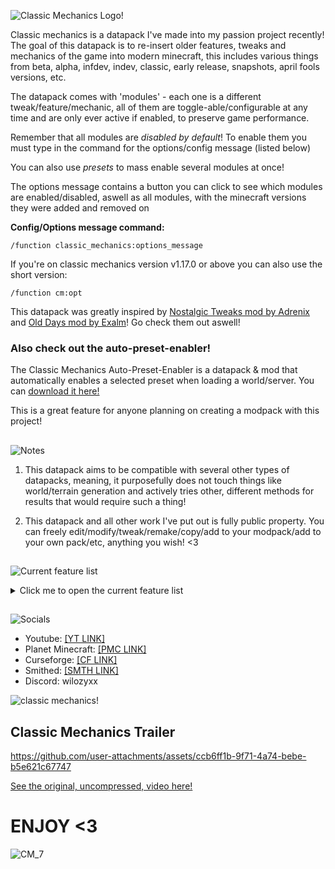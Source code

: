 ![Classic Mechanics Logo!](https://cdn.modrinth.com/data/cached_images/c549d7d5cca44b226b9d9fc7a64628c528f11a44_0.webp)

Classic mechanics is a datapack I've made into my passion project recently! 
The goal of this datapack is to re-insert older features, tweaks and mechanics of the game into modern minecraft, this includes various things from beta, alpha, infdev, indev, classic, early release, snapshots, april fools versions, etc. 

The datapack comes with 'modules' - each one is a different tweak/feature/mechanic, all of them are toggle-able/configurable at any time and are only ever active if enabled, to preserve game performance.

Remember that all modules are _disabled by default_! To enable them you must type in the command for the options/config message (listed below)

You can also use _presets_ to mass enable several modules at once!

The options message contains a button you can click to see which modules are enabled/disabled, aswell as all modules, with the minecraft versions they were added and removed on

**Config/Options message command:**

```
/function classic_mechanics:options_message
```
If you're on classic mechanics version v1.17.0 or above you can also use the short version:
```
/function cm:opt
```

This datapack was greatly inspired by [Nostalgic Tweaks mod by Adrenix](https://modrinth.com/mod/nostalgic-tweaks) and [Old Days mod by Exalm](https://www.minecraftforum.net/forums/mapping-and-modding-java-edition/minecraft-mods/1275907-olddays-nbxlite-spawnhuman-ssp-sspc)! Go check them out aswell!

### Also check out the auto-preset-enabler!

The Classic Mechanics Auto-Preset-Enabler is a datapack & mod that automatically enables a selected preset when loading a world/server. You can [download it here!](https://modrinth.com/datapack/classic-mechanics-auto-preset-enabler)

This is a great feature for anyone planning on creating a modpack with this project!

##
![Notes](https://cdn.modrinth.com/data/cached_images/2ce4447902668860e372ec29cd6f8b5d48b5905d.png)
1. This datapack aims to be compatible with several other types of datapacks, meaning, it purposefully does not touch things like world/terrain generation and actively tries other, different methods for results that would require such a thing!

2. This datapack and all other work I've put out is fully public property. You can freely edit/modify/tweak/remake/copy/add to your modpack/add to your own pack/etc, anything you wish! <3


## 
![Current feature list](https://cdn.modrinth.com/data/cached_images/dfa0972031dbe8b5180a1093d11f962d6c6cbd62.png)

<details>
<summary>Click me to open the current feature list</summary>

| Letter(s)             | Version               |
|---------------------|:---------------------:|
| PC            | Pre-Classic              |
| C            | Classic              |
| I            | Indev              |
| IF            | Infdev              |
| A | Alpha |
| B | Beta |
| R | Release |

**Total modules: 258**

| Module Name         | Version added/removed | Notes                |
|---------------------|:---------------------:|---------------------:|
| Old boat particles | A1.0.6-R1.9              | Displays splash particles coming out of the boat when in a moving boat atop water |
| Disable sprinting | C0.26-B1.8              | [EXPERIMENTAL!] this module simulates disabled sprinting by slowing the player down when he sprints, this is done for compatibility so expect bugs! |
| Instant swing speed | B1.6-R1.9              | Allows the player to swing freely without the attack cooldown |
| TNT ignite-punching | C0.26-B1.7| Makes players able to punch TNT to ignite it |
| Piglin to pigmen switching | A1.2.0-R1.16 | switches all piglins into zombified piglins (zombie pigmen) |
| Silverfish soulsand damage | B1.8-R1.14.3 | makes silverfish take damage when on soul sand |
| Classic creepers | C0.24-I204-2 | Makes it so creepers explode after death |
| Land squids | B1.2-R1.4.4 | Allows squids to live/breathe even if they're not under water |
| No animal panic | C0.24-B1.8 | Makes animals not panic after they've been hurt |
| Old farmland | I206-R1.1 | Allows farmland to be trampled if walked over (fences underneath or shifting prevents this!) |
| Old rabbits | R1.8-R1.9 | Inflates rabbits' sizes to their 1.8 ones |
| Punch-sheep shearing | I211-B1.7 | Allows players to punch sheep to shear it (may be buggy if enabled alongside 'no animal panic' - this'll be fixed in the future!) |
| Old TNT particles | C0.26-B1.8 | Displays the 'smoke' particles when TNTs blow up |
| Old zombie reach | C0.24-~B1.0 | [EXPERIMENTAL] lets zombie reach players from 3 blocks away, expect bugs with this! Will likely be redone in the future! |
| No villager-zombie fighting | B1.9-R1.2.1 | Makes it so zombies won't attack villagers, villagers can still panic due to zombies though! |
| Old nightmares | B1.3-B1.9 | Returns the nightmare mechanic; spawns mobs upon the player if they sleep in dark spaces! |
| Vertical drowning knockback | C0.24-R1.3.1 | Knocks the player downwards when drowning |
| Old dragon AI | B1.9-R1.9 | Keeps the dragon afloat and disables perching |
| No daylight mob burning | C0.24-I213 | Allows mobs like skeletons and zombies to never burn on daylight |
| Old regeneration | B1.8-R1.9 | [EXPERIMENTAL] mimics early release regeneration, every 4 seconds heals the player if they're above 17 hunger |
| More ghasts | A1.2.0-B1.9 | Attempts to spawn more ghasts in the nether |
| Old mob step sounds | C0.24-R1.4.2 | Adds old block step sounds to mobs |
| No advancement messages | B1.5-R1.4 | Disables advancement messages |
| Disable pillagers | R1.14-R1.14 | Disables the spawning of pillagers |
| Disable phantoms | R1.13-R1.13 | Disables the insomnia system |
| Disable wandering traders | R1.14-R1.14 | Disables the spawning of wandering traders |
| Disable wardens | R1.19-R1.19 | Disables the spawning of wardens |
| No entity cramming | C0.24-R1.11 | Disables entity cramming |
| No death messages | C0.24-B1.6 | Disables the display of death messages |
| Old debug screen | I202-A1.2.0 | Disables the display of newer debug screen info |
| No instant portals | A1.2.0-R1.4.2 | Makes the entry time of nether portal in creative the same as it is in survival |
| Testificate villagers | B1.9-B1.9-pre2 | Displays the 'testificate' nametag above all villagers |
| Old dragon bossbar | B1.9-R1.4.2 | Displays a purple 'boss health' bossbar instead of the 'ender dragon' |
| Floating gravity blocks | I618-R1.14 | Allows gravity blocks like sand and gravel to remain floating if dropped above fences and walls |
| No baby mobs | C0.24-B1.9 | Makes all baby mobs adults |
| No mob equipment | C0.24-R1.4.2 | Removes tools and armor from mobs |
| Disable zombie door-breaking | C0.24-R1.2.1 | Disables the ability of breaking doors from zombies |
| No arrow sticking | C0.25-B1.8 | [EXPERIMENTAL] disables arrows sticking to player's bodies |
| No left handed mobs | R1.4.2-R1.9 | Makes all mobs right handed |
| Old critical hits | B1.8-R1.9 | Makes critting while sprinting possible |
| Void fog | B1.8-R1.8 | Simulates void fog in lower Y levels |
| No knockback resistance | C0.24-R1.16 | Disables the effects of knockback resistance when wearing netherite armor |
| Old zombie drops | I219-B1.8 | Makes zombies drop feathers, as they used to prior to B1.8 |
| Old cow drops | A1.0.8-B1.8 | Makes cows drop 0-2 leather only, as they used to prior to B1.8 |
| No disc drops | C0.24-A1.0.14 | Disables creeper's music disc drops |
| Old pig drops | I219-R1.3.1 | Makes pigs drop 0-2 porkchop only, as they did prior to R1.3.1 |
| Old ghast drops | A1.2.0-B1.9 | Makes ghasts drop 0-2 gunpowder only, as they did prior to B1.9 |
| Classic pig drops | C0.25-I219 | Makes pigs drop 0-2 brown mushroom only, as they did prior to indev 20100219, if 'old pig drops' module is enabled, this will override it's changes |
| Old sheep drops | C0.28-R1.8 | Disables sheep's mutton drops |
| Old spider drops | I219-B1.9pre2 | Makes spiders drop 0-2 string only, as they did prior to B1.9-pre2 |
| Old pigman drops | A1.2.0-B1.9 | Makes zombified piglins drop 0-2 cooked porkchop only, as zombie pigmen did prior to B1.9 |
| Old cat drops | R1.2.1-R1.14 | Disables cat's string drop that was added in 1.14 |
| Old chicken drops | A1.0.14-B1.8 | Makes chickens drop 0-2 feathers only, as they did prior to B1.8 |
| No cooked drops | C0.24-B1.5 | Disables fire affecting/cooking entities' drops |
| No looting drops | B1.9pre3 | Disables the looting enchantment from affecting mob drops |
| Old glass pane drops | B1.8-B1.9pre2 | Makes glass panes drop themselves when mined (as in, even without silk touch) |
| Old-like stained pane drops | N/A | Inspired by B1.8's glass pane drops, makes stained glass panes drop themselves when mined |
| Old ore drops | I128-R1.17 | Makes iron and gold ore blocks drop themselves when mined, instead of their raw ore counterparts |
| Old stair drops | I629-B1.9pre6 | Makes stairs drop 1 block from their original material when mined |
| No fortune drops | B1.9pre3 | Disables the fortune enchantment affecting block drops |
| Old lapis drops | B1.2-B1.2_02 | Makes lapis ore drop 1 lapis per block mined |
| No potion effects | B1.8 | Disables players having/pertaining potion effects |
| Old ocelot | R1.2.1-R1.14 | Makes ocelot tameable by feeding them raw fishes, turning them into cats when done so |
| Old sponges | C0.0.19a-I201-2 | Makes sponges continously drain 5x5x5 areas, as they did in classic |
| Old wolf variant | B1.4-R1.20.5 | Makes all wolves have the same, old, wolf variant/texture |
| No breeding | C0.24-B1.8 | Disables the breeding of animals/mobs |
| Shield indicator | CTS 3 | Returns the shield indicator feature from the combat test snapshots |
| Heal on sleep | MCPE A0.5.0 | Returns the minecraft pocket edition feature from it's alpha v0.5.0, where sleeping in beds healed the player |
| Old iron golem knockback | R1.2.1-R1.9 | Disables iron golem's 100% knockback resistance, which was introduced in R1.9 |
| No hero of the village gifts | B1.9-R1.14 | Disables villagers dropping gift items to players who have the 'hero of the village' effect |
| Popcorn smelting | I129-I219 | Brings back the smelting of items mechanic from indev, where items would be smelt by dropping them into lava/fire, causing them to jump towards random directions, upwards, like popcorn |
| Old boat crashing | A1.0.6-R1.9 | Makes boats "crash" upon hitting solid blocks at high speeds, just as they did prior to R1.9 (boats will drop themselves when crashing unless 'old boat crash drops' is enabled!) |
| Old animal spawning | A1.2.0-B1.8 | Emulates the spawning of animals from alpha & beta |
| Old endermen | B1.8-R1.0 | Brings back B1.8 endermen behaviour, where they would display smoke particles, had zombie sounds and would burn under sunlight |
| Snowball fireballs | A1.2.0-B1.9 | Makes fireballs appear as snowballs, like they did prior to B1.9, where they were given the fire charge texture instead |
| Old brewing stand | B1.9pre2-R1.9 | Emulates pre-R1.9 brewing stand behaviour, making fuel always be at max when brewing |
| Herobrine | A1.0.3-B1.6 | Adds back herobrine... |
| No offhand | I1231-R1.9 | Disables the use of the offhand slot, if any item is placed on it, it will be dropped in place, instead |
| Old mineshaft chests | B1.8-R1.5 | Turns mineshaft minecarts into chests, as they were prior to R1.5 |
| Silent villagers | B1.9-R1.5 | Removes villager and witch noises |
| Old tool damage | (MultiVersion) | Makes tools use the damage values of older versions, this module is seperated into 3 'version-groups' which can be toggled: beta / early release / early-mid release |
| Old boat positioning logic | R1.8-R1.9 | Brings back an old bug where mobs like zombies/skeletons wouldn't burn when riding boats, meanwhile endermen were damaged when riding boats on water |
| No dead bush shearing | B1.6-R1.2.1 | Disables dead bushes dropping themselves when broken with shears |
| No dead bush stick drops | B1.6-R1.9 | Disables sticks dropping when breaking dead bushes |
| No morning cat gifts | R1.2.1-R1.14 | Disables cats dropping gift items to their owners when they wake up |
| Old armor mechanics | I218-B1.9 | Emulates pre-B1.9 armor mechanics, where their protection values were based on durability |
| No tooltips | B1.0-R1.0 | Hides/disables items' tooltips (names are still kept, they can also be disabled, through the 'no item names' module!) |
| Lit lamp silk touch drops | R1.2.1-R1.7.2 | Returns an old bug where mining lit redstone lamps with silk touch tools would drop the lit variant of that block |
| Old glinted items | B1.9pre2-R1.19.4 | Makes potions use the enchantment glint |
| Old golden apples | (MultiVersion) | Returns the golden apple effects from older versions, this module is seperated into 3 different 'version groups' which can be toggled: late beta / early release / early-mid release |
| Old enchanted golden apples | (MultiVersion) | Returns the enchanted golden apple effects from older versions, this module is seperated into 2 different 'version groups' which can be toggled: early release / early-mid release |
| Slimes don't swim | A1.0.11-R1.8 | Returns older slime behaviour, where they couldn't swim when entering water, making them simply sink |
| No bookshelf drops | C0.26-B1.9pre3 | Disables bookshelf blocks' drops, as they did not have any prior to B1.9pre3 |
| No shulker drops | R1.9-R1.11 | Disables shulker drops, as they didn't have any prior to R1.11 |
| Players drop apples | IF227-R1.3.1 | This is more of a reference or joke module, based on an old feature where Notch would drop apples on death (if this module is enabled, all players drop an apple when they die) |
| Constant love hearts | B1.9pre2-R1.3 | Returns an old feature which was broken upon the 1.3 update due to the internal server changes, where animals which are willing to breed will constantly display heart particles until it is no longer the case |
| Undead mobs swim | C0.24-R1.13 | Allows undead mobs like zombies and skeletons to swim up in water like any other mobs, just as they used to |
| No drowned conversions | C0.24-R1.13 | Disables zombies/husks/etc turning into drowneds when in water, also makes them take drowning damage if they run out of air, just like they did up until R1.13 |
| Redstone dot placement | R1.0-R1.16 | Redstone used to be placed as a cross, as it does in modern, although, in R1.0, this was changed as to make singular redstone wires appear as "dots" which was reverted years later in R1.16 to crosses by default while being able to toggle between both shapes/mechanics through right clicking the wire. This module makes single redstone wires use the dot shape by default instead of the cross (still allows right clicking to toggle between shapes) [this module is EXPERIMENTAL!] |
| No zombie reinforcements | C0.24-R1.6.1 | Disables the zombie reinforcement mechanic added in R1.6.1, where they can spawn more nearby zombies when hit |
| No item names | I0.31-B1.0 | Hides items' names when hovering over them and when equipping/scrolling through them |
| Silent squids | B1.2-R1.9 | Mutes squids, as they did not have/play any sounds up until R1.9 |
| Old tilling | I206-B1.6 | Allows you to till grass blocks to get wheat seeds. This is so, as up until B1.6, wheat seeds did not drop from grass (as it did not exist) and so players would aquire seeds by tilling grass blocks! |
| No squid despawning | B1.2-B1.7 | Disables squid despawning, this was a "feature"/bug from early to late beta where squids would not despawn like other mobs, and as so, would be commonly used as pets in aquariums at the time |
| No spider jockeys | C0.26-A1.0.17 | Disables spider jockeys |
| No chicken jockeys | A1.0.14-R1.7.4 | Disables chicken jockeys |
| No skeleton horse jockeys | R1.6.1-R1.9 | Disables skeleton horse jockeys/traps |
| Killer rabbits | 14w27a-14w34a | Returns killer rabbits into the game! bunnies will have the same amount of chance as they did (1/2500) to rather turn into killer rabbits! |
| No trims | <R1.20 | Removes trims from equipped, trimmed armor pieces |
| Old sharpness | B1.9pre3-R1.9 | Reverts the attack damage value calculations from the sharpness enchantment to those from older versions |
| Arrows don't burn victims | <R1.1 | Disables arrows that are on fire setting ablaze the victims they reach |
| No endermites from pearls | B1.8-R1.9 | Removes endermites spawning from ender pearls |
| Old tool durability | [Multi-Version] | Brings back old tool durability values. This is a multi-version module which encompasses all durability groups from I128 to A1.0.3 (tools' durability changed one last time in B1.2, and never changed again, meaning disabling this module is the same as B1.2+ durability) |
| Old fishing loot | [Multi-Version] | Makes fishing loot the same as it was in older versions. This is a multi-version module and so, envelops all changes/versions from A1.2.0-R1.16 |
| Old dungeon chest loot | [Multi-Version] | Makes the chests in dungeons have their older loot tables. This multi-version module covers changes/versions from A1.0.14-R1.9, the loot was changed one last time in R1.18, which is still used in modern of course, which can be aquired by disabling the module |
| Old nether fortress chest loot | [Multi-Version] | Makes the chests from nether fortresses contain their older loot. This muli-version module encompasses changes/versions spanning from R1.6.1-R1.9, the loot was changed one last time in 1.20, which you can get, of course, by disabling the module |
| Old stronghold chest loot | [Multi-Version] | Makes stronghold chests' have the same loot as older versions did. This multi-version module covers changes/versions in loot from B1.8-R1.18, the last change in its' loot was in 1.20, which can be gotten by disabling the module |
| Old desert pyramid chest loot | [Multi-Version] | Makes desert pyramids' chests contain their older loot. This multi-version module covers the loot changes from R1.3.1-R1.9, the latest change was in R1.20, which can be aquired by disabling the module |
| Old jungle temple chest loot | [Multi-Version] | Makes jungle temples/pyramids' chest loot the same as it was in older versions of the game. This multi-version module covers changes in the loot from R1.3.1-R1.14, the last change was in R1.20, you can disable the module to get the 1.20+ loot tables |
| Old mineshaft chest loot | [Multi-Version] | Makes the old mineshaft chests' loot the same as it was in older versions. This multi-version module includes changes in the loot from B1.8-R1.17, in which the latest loot change, in R1.20.2, which can be aquired through disabling the module |
| Old pillager outpost chest loot | [Multi-Version] | Makes the chests in pillager outposts contain the same loot as in older versions. This multi-version module includes the loot from R1.14-R1.19, the latest change was in R1.20, which can be gotten again by disabling the module |
| Old bartering loot | [Multi-Version] | Returns the old loot that players would aquire by bartering with piglins. This multi-version module covers the loot from 20w07a-R1.16, you can disable the module to get the modern loot tables for it (1.16.2+) |
| Old villagers | [Multi-Version] | Reverts villagers' behaviour and trades (This module is a port of FungIsSquish's "retro villagers" datapack that has since been heavily modified to be implemented into Classic Mechanics. Props to FungIsSquish for the original code!) |
| Old painting variants | [Multi-Version] | Replaces placed paintings with variants from older versions |
| Shields block 50% of damage | N/A | Makes shields only ever block 50% of incoming damage to it's user. This module was made to parity the old sword-blocking feature from B1.8-R1.9 versions |
| Disable sleep | N/A | Disables sleeping in beds, still allows players to set their spawn in them |
| No fish | <R1.13 | Disables fish from existing in the world, as parity with pre-R1.13 versions |
| Old jumping | PC131655-R1.9 | Brings back the old jumping strength/height amount from pre-R1.9 versions (jumping height was slightly buffed in R1.9) |
| Old sheep health | C0.28-B1.9pre3 | Makes sheep have their old health amount (5 hearts/10hp) |
| Old spider health | C0.26-B1.9pre2 | Makes spiders have their old health amount (10 hearts/20hp) |
| Old cave spider health | B1.8-B1.9pre2 | Makes cave spiders have their old health amount (10 hearts/20hp) |
| Old silverfish health | B1.8-B1.9pre2 | Makes silverfish have their old health amount (10 hearts/20hp) |
| Ownerless fireworks | R1.4.6-R1.16 | Brings back an old bug, where fireworks would not store data on where/from who they came from, allowing players to damage neutral mobs while not aggro-ing them |
| No zombie base armor | C0.24-R1.0 | In R1.0, zombies were buffed to have 2 armor points by default, even if they did not wear any armor. This module reverts this change |
| Giants spawn | I205-I??? | (A lot of these indev versions have been since lost to time, and so, it isn't exactly known when natural giant spawns were removed) Brings back natural giant spawns. This module tries to replicate their spawning functionality as faithfully as possible with the information that has been available for giants. It also makes them fully functional! |
| No daylight baby zombie burning | R1.4.2-R1.13 | Returns an old bug/"feature" where baby zombies would not burn due to sunlight if they were exposed to it |
| Old placement reach | PC132211-R1.3 | Prior to R1.3, players could only ever place blcoks up to 4 meters away, this was slightly buffed in R1.3, where it was changed to 4.5 meters. This module reverts this change, bringing back the old block placement reach/range |
| No wolves | <B1.4 | Disables the existence of wolves... Better than datapacks! |
| No elytra usage | <R1.9 | Disables players from wearing elytras |
| No weather | <B1.5 | Disables the weather system |
| Old despawning | <B1.8 | Returns the old mob despawning mechanics from pre-B1.8 versions. Does not affect mobs that have been named/tamed/etc |
| Old witch drops | R1.4.2-R1.21 | Makes the witch drops the same as it was before R1.21, where witches got a heavy buff in their redstone drops |
| No stick drops from leaves | C0.0.14a-R1.14 | Disables leaves dropping sticks |
| No apple drops from leaves | C0.0.14a-R1.1 | While apples were in the game prior to R1.1, they could not be aquired from leaves up until that point. This module disables apples dropping from leaf blocks |
| No ice silk touch drops | B1.9pre6-R1.3.1 | From B1.9pre6, up until R1.3.1, ice blocks would not drop if mined with silk touch-enchanted tools; this was to prevent players from placing them in the nether, which could melt into water. This module does just that and disables ice blocks being dropped by silk touch tools |
| No boat sounds | A1.0.6-R1.9 | Disables boat sounds, as they did not produce any up until R1.9 |
| No minecart sounds | IF618-R1.4.2 | Disables all minecarts' sounds, as none of them produced any up until R1.4.2 |
| Old bone meal | B1.2-R1.5 | Brings back the old bone meal mechanics, where they would immediately grow plants/crops/saplings when the user right clicked the block. This module also brings this functionality to modern blocks, like R1.16's nether fungi, R1.19's mangrove propagule, R1.20's cherry sapling, etc, etc! |
| No bow durability | I122-R1.0 | Disables the durability functionality from bows, since, prior to R1.0, they did not have any! |
| Old zombie sounds | C0.24-A1.0.3 | Disables zombies' idle sounds and makes their damage sound the same as the players' (zombies were only given their own seperate sounds in A1.0.3) |
| Impersistent placed leaves | I218-B1.8 | Makes leaves placed by players decayable, as they were in pre-B1.8 versions |
| Solid cobwebs | B1.6-B1.7 | During the testing phases of cobwebs in beta, during B1.6 through B1.7, cobwebs acted as solid blocks, even though you could pass through them, making entities that are within cobweb blocks suffocate just like they would with other solid blocks |
| Old tool effectiveness | <R1.0 | Returns the old breakability of blocks relating to tools, some of the notable features for this module includes pickaxes being less effective with breaking furnaces, axes not being effective with breaking crafting tables, pickaxes not being effective against rails, etc |
| No item breaking effects | <R1.0 | Disables tool and armor items producing sounds and displaying particles when breaking (when their durability is at 0) |
| Old snow block drops | A1.0.5-A1.1.1 | Makes snow blocks drop 6 snowballs instead of 4, as they would |
| No experience | <B1.8 | Disables the existence of XP orbs and players having experience levels |
| No string placement | I129-R1.3.1 | Disables players placing string/tripwire |
| Sleep resets weather cycle | B1.3-R1.18 | In R1.18, the world's weather cycle would only ever be reset after sleeping if you slept during the rain/during a thunderstorm, meaning you could sleep and in the morning it could start to rain. This module makes the weather cycle be reset even if you sleep during clear weather |
| Old projectile motion | <R1.9 | Makes it so when a player throws projectiles, the projectile does not take into account the player's motion into its own velocity (Note that currently, this only works/this is only made for snowballs/eggs/ender pearls) |
| Ghasts display fire | A1.2.0-R1.6.1 | Makes ghasts visually display themselves as being on fire when flying into lava/fire/soul fire. This was removed in R1.6.1 due to the fact that ghasts are fire-immune |
| Old food | <B1.8 | Returns the old, pre-B1.8 foods system, where all food items can only stack up to 1 item, players can right click the food to instantly eat, food directly heals the player on immediate use |
| Dropped items reset durability | <A1.0.17 | Returns an old bug where dropped tool items get their durability reset |
| Old bows | I122-B1.8 | Returns the old, pre-b1.8, bow mechanics: right clicking instantly fires arrows, bows do not receive durability damage, arrows use old motion/gravity logic |
| Minecart boosters | I618-B1.6 | Returns the minecart booster bug, where minecarts close to the sides of other minecarts can "boost" eachother |
| Minecart camera rotation | I624-R1.3.1 | Returns the old feature where minecart passengers' camera rotates according to their minecarts turning |
| Old minecart riding | I624-R1.3.1 | Brings back old general minecart riding mechanics: pressing WASD won't push the minecart in certain directions; dismounting minecarts moves the player above the minecart instead of around it |
| No skeleton bone drops | C0.24-B1.2 | Disables skeletons' bone drops, emulating their pre-B1.2 drops |
| Obsidian drops cobblestone | C0.28-IF618 | Returns obsidian blocks' 1 cobblestone block drop |
| Old pig variant | C0.24-R1.21.5 | Turns all pigs into their old, temperate, variant |
| Old cow variant | A1.0.8-R1.21.5 | Turns all cows into their old, temperate, variant |
| Old chicken variant | A1.0.14-R1.21.5 | Turns all chickens into their old, temperate, variant |
| Endermen drop diamonds | B1.8 PAX Demo | Makes endermen drop diamonds on death, emulating their placeholder drops from the B1.8 PAX Demo version |
| Long distance wolf teleportation | B1.4-R1.2.1 | Brings back an old wolf-related quirk where if a player gets damaged, wolves can teleport to them even if such player is extremely far away |
| Wolves can attack owners | B1.4-B1.6 | Makes it so when a player damages themselves and the damage source is the same player (like shooting an arrow upwards and having it hit you) it will allow the player's tamed wolves to attack them |
| No piglins from portals | A1.2.0-R1.3.1 | Disallows zombified piglins from spawning in overworld nether portals |
| No sprint key | B1.8-R1.7.2 | Disables sprinting when the player is holding their sprinting key and only allows sprinting by double-tapping the forwards key, emulating pre-R1.7.2 gameplay |
| No bucket sounds | IF615-R1.9 | Disables bucket-related sounds |
| Old sheep spawn colors | [Multi-Version] | Makes it so sheep only ever spawn with certain colors, according to the selected version |
| Preloaded items | [Multi-Version] | Returns a feature where players would already have, pre-loaded, items in their hotbar when loading into a world/server while in creative mode |
| Spiders dont spawn with effects | C0.26-R1.6.1 | Disables spiders naturally spawning with effects |
| No named tile entities | <R1.5 | Makes it so tile entities (such as chests, furnaces, hoppers, etc) will not preserve their name after being placed down |
| Jumping gives XP | B1.9pre-B1.9pre2 | Brings back a debug feature left in the game, where, jumping would give the player XP |
| Old protection enchantments | B1.9pre3-R1.9 | Makes the protection enchantments' damage absorption calculations the same as they were in pre-R1.9 versions |
| Old cat variants | R1.2.1-R1.14 | Only allows the old variants of cats |
| Old zombie follow range | C0.24-R1.6.1 | Returns zombies only ever being able to detect entities from up to 16 blocks, regardless of difficulty |
| Half door cactus placement | A1.0.11-B1.6 | Brings back a bug which allowed players to cut doors in half and dupe them by placing them next to a cactus |
| Half bed cactus placement | B1.3-B1.9pre6 | Brings back a bug which allowed players to cut beds in half and dupe them by placing them next to a cactus |
| Shallow water allows sprinting | B1.8-R1.13 | Allows players to sprint while in 1-block-high water |
| Dynamic zombie damage | R1.5-R1.6.1 | Returns the dynamic zombie damage feature from R1.5 which made it so zombies' attack damage would depend both on difficulty and their health |
| Unleashable boats | A1.0.6-R1.21 | Disables leashing boats |
| Minecarts block fall damage | IF624-B1.6 | Disables entities receiving fall damage when falling while riding a minecart |
| Dispensers fire upward fireworks | R1.4.6-R1.15 | Makes dispensers fire fireworks with upwards velocity solely, like they used to, instead of at an angle depending on the rotation of the dispenser |
| Iron golems dont attack slimes | R1.2.1-R1.4.2 | Disables iron golems, slimes, and magma cubes aggroing & attacking eachother |
| No nether portal creation | <A1.2.0 | Disables players lighting nether portals |
| Shared block hitboxes | <R1.9 | Brings back an old bug where blocks with the same ID (of the same type, pratically) would be able to share hitboxes when a player looks at them or if an entity collides with them, this was famously used moreso for easy item elevators |
| Old silk touched mushroom blocks | B1.9pre4-R1.8 | Only ever allows mushroom blocks to drop their 6-spore-sided variants upon being silk touched |
| No snow silk touching | B1.9pre4-R1.13 | Makes snow layers drop snowballs instead of itself when being harvested with a silk touch tool |
| Spiders drop mushrooms | C0.26-I129 | Makes it so spiders drop 0-2 brown mushrooms upon death, just like they did in classic and indev |
| Sheep drop mushrooms | C0.28-I202 | Makes it so sheep drop 0-2 brown mushrooms upon death, just like they did in classic and indev |
| Logs drop planks | C0.24-I223 | Makes logs drop planks, just like they did in classic and indev, although, this module also supports modern log and plank types |
| Classic ore drops | [Multi-Version] | Changes ore blocks' drops depending on the version selected, mainly emulates classic and indev loot tables |
| Instant falling blocks | <I618 | Brings back a quirk from classic/indev/infdev where gravity-affected blocks would snap to the ground when being placed upon air |
| No old sprinting on stairs | [Sub-Setting] | Sub-setting of 'no sprint key' - Makes it so player can't sprint when colliding with stair blocks, a quirk of pre-R1.5 versions |
| Seemless nether portal disallowance | [Sub-Setting] | Sub-setting of 'no nether portal creation' - Disables particles/sounds/block updates from failed nether portals |
| Alternative instant block falling | [Sub-Setting] | Sub-setting of 'instant falling blocks' - Uses different operations for its parent module as to disable interpolation of falling blocks and to make it more accurate |
| Falling block lava transfer | [Sub-Setting] | Sub-setting of 'instant falling blocks' - Returns a bug where, if gravity-affected blocks were to fall upon lava, they would, themselves, be changed into lava |
| Faithful boat particles | [Sub-Setting] | Sub-setting of 'old boat particles' - allows boats to display the water particles even if on land |
| Old boat crash drops | [Sub-Setting] | Sub-setting of 'old boat crashing' - makes boats drop planks and sticks when crashing, instead of boat items |
| Endermite soulsand damage | [Sub-Setting] | Sub-setting of 'silverfish soulsand damage' - allows endermites to take damage when standing on soul sand |
| Old-like drops | [Sub-Setting] | Sub-setting of 'old mob drops' - makes modern mobs have beta-esque item drops |
| Detect inventory (no tooltips) | [Sub-Setting] | Sub-setting of 'no tooltips' - allows detecting more slots at the cost of performance |
| No potion tooltips | [Sub-Setting] | Sub-setting of 'no tooltips' - disables potions' tooltips aswell |
| Lit lamps drop with glint | [Sub-Setting] | Sub-setting of 'old lit lamp silk touch drops' - makes lit redstone lamps' drops use enchantment glints to differentiate them |
| Check containers (no item names) | [Sub-Setting] | Sub-setting of 'no item names' - allows the module to detect more slots (like those from chests/anvils/barrels/etc) at the cost of performance |
| Faithful old rabbits | [Sub-Setting] | Sub-setting of 'old rabbits' - makes them have their old, R1.8, health values and disables fall damage for them |
| Silent glow squids | [Sub-Setting] | Sub-setting of 'silent squids' - mutes glow squids aswell |
| No seed drops from grass | [Sub-Setting] | Sub-setting of 'old tilling' - makes grass not drop seeds when broken |
| No glow squid despawning | [Sub-Setting] | Sub-setting of 'no squid despawning' - disables despawning of glow squids |
| Snowball blaze fireballs | [Sub-Setting] | Sub-setting of 'snowball fireballs' - makes blazes' fireballs also render as snowballs (this was never in the game, but I thought it would be interesting parity!) |
| Old durability on modern tools | [Sub-Setting] | Sub-setting of 'old tool durability' - makes new tools such as the mace, trident and netherite tools have similar durability as to the old values |
| Message players on sleep | [Sub-Setting] | Sub-setting of 'disable sleep' - sends a message to players trying to sleep, indicating that sleeping is disabled |
| Old endermen health | [Sub-Setting] | Sub-setting of 'old endermen' - makes endermen have the same amount of health as they did prior to B1.9pre3 (10 hearts/20hp) |
| Entities trample farmland | [Sub-Setting] | Sub-setting of 'old farmland' - takes into account entities walking over farmland, letting them trample it if it isn't placed over fences/walls/gates |
| Zombie-like giants | [Sub-Setting] | Sub-setting of 'giants spawn' - makes giants a lot more zombie-like, allowing them to aquire/wear/use armor/tools, burn under sunlight, etc. This also changes their spawning conditions, making them only ever spawn in the surface during night time in dark areas |
| No old wolf spawning | [Sub-Setting] | Sub-setting of 'old animal spawning' - prevents wolves from being spawned by the old animal spawning mechanic |
| No frost silk touch drops | [Sub-Setting] | Sub-setting of 'no ice silk touch drops' - disables other ice-like blocks from being silk-touched, this includes packed ice, blue ice, etc |
| Old huge mushrooms | [Sub-Setting] | Sub-setting of 'old bone meal' - prior to B1.8pre2, when growing mushrooms into huge mushrooms, the block underneath them would turn into dirt, this module returns this "bug"! |
| No crossbow durability | [Sub-Setting] | Sub-setting of 'no bow durability' - disables the durability functionality of crossbows |
| Old foods give effects | [Sub-Setting] | Sub-setting of 'old food' - allows certain foods to give the user effects or act upon certain mechanics (like rotten flesh giving hunger or chorus fruit teleporting the player) |
| Milk clears effects | [Sub-Setting] | Sub-setting of 'old food' - Makes milk clear all effects from the user |
| No hunger | [Sub-Setting] | Sub-setting of 'old food' - Disables the hunger system |
| Old bows accept enchantments | [Sub-Setting] | Sub-setting of 'old bows' - allows arrows fired from enchanted bows to be affected by said enchantments |
| Old bow block interactions | [Sub-Setting] | Sub-setting of 'old bows' - returns an old bug from I122-A1.2.6 where players would fire arrows if they interacted with blocks while having a bow in their hand |
| Admin-only reload messages | [Sub-Setting] | Sub-setting of 'send message on reload' - makes the reload message only appear for players tagged with the 'CM.Admin' tag |
| Fall damage breaks boats | [Sub-Setting] | Makes it so boats can break if they fall into solid blocks from tall heights, like they did prior to the boat rehaul from R1.9 |
| Minecarts rotate all entities | [Sub-Setting] | Sub-setting of 'minecart camera rotation' - makes minecarts rotate all entities instead of only players |
| No booster minecart friction | [Sub-Setting] | Disables the friction system for boosted minecarts off rails |
| Minecart boost time | [Dynamic Setting] | Sub-setting of 'minecart boosters' - allows the editing of the boost time increase from minecart boosts |
| Minecart boost friction | [Dynamic Setting] | Sub-setting of 'minecart boosters' - allows the editing of the amount of friction gained by boosted minecarts outside of rails |
| Main menu sounds | [Dynamic Setting] | Allows the user to define the sound played when the main options menu is opened |
| Page change sounds | [Dynamic Setting] | Allows the user to define the sounds that are played when going through pages in the options menus |
| Module toggle sounds | [Dynamic Setting] | Allows the user to define the sounds that are played when you press the enable/disable buttons on modules |
| No function messages | N/A | Disables the sending of function-trigger messages and the like |
| Do scores on reload | N/A | This module is rather more technical and used mostly for datapack purposes, prior to v1.1.0 of this pack, scores would be added and pre-set everytime the world would load or /reload would trigger. When enabled, this module will do such rather than only doing so when first loading in the datapack, this is useful if you're debugging or updating from versions 1.0.0/1.0.1 to a more recent version of the pack |
| Reset triggers on load | N/A | Used mainly for fail-safe(ing) purposes. Resets common module triggers on loading/reloading the pack |
| Tag yourself as admin | N/A | Tags the player that clicked this module with the 'CM.Admin' tag |
| Give yourself the handbook | N/A | Gives the player who clicked the "Give" button a copy of the classic mechanics handbook, which has some information about the datapack |
| Instant modules | N/A | Makes some mechanics trigger instantly at the cost of performance |
| Detect server software on load | N/A | Detects what server software Classic Mechanics is installed in (if any) and sends informational messages to admins |
| Tag as admin on menu opening | N/A | Tags the player as an admin when opening the Classic Mechanics main menu |
| Loading messages | N/A | Sends messages to players tagged as admins to inform them about the loading process of Classic Mechanics |
| Instant loading | N/A | Makes Classic Mechanics load instantly instead of loading through various ticks |
| Alternative page-move buttons | N/A | Makes the first and last page of each category display 2 page-movement buttons instead of 1 |
| Uninstall | N/A | Simply uninstalls Classic Mechanics |
| Disable all | N/A | Disables all modules! This has the same functionality as the '[disable all]' buttons in the presets category! |
</details>

## 
![Socials](https://cdn.modrinth.com/data/cached_images/d46ec64a01ea5c8f7e72ab1461f0b58c15fdd19b.png)
- Youtube: [[YT LINK]](https://www.youtube.com/@wilozyx)
- Planet Minecraft: [[PMC LINK]](https://www.planetminecraft.com/member/wilozyx/)
- Curseforge: [[CF LINK]](https://www.curseforge.com/members/wilozyx/projects)
- Smithed: [[SMTH LINK]](https://smithed.net/Wilozyx)
- Discord: wilozyxx

![classic mechanics!](https://cdn.modrinth.com/data/cached_images/51e6dbe1d54688735d3caf70de216ac6fa462518.png)


## Classic Mechanics Trailer

https://github.com/user-attachments/assets/ccb6ff1b-9f71-4a74-bebe-b5e621c67747

[See the original, uncompressed, video here!](https://youtu.be/Xy872L3wIoY)


# ENJOY <3
![CM_7](https://github.com/user-attachments/assets/876499d6-1a66-40b3-8c87-69101af4c134)
